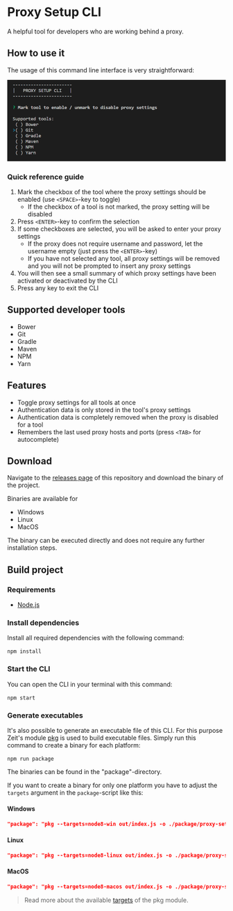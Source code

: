 # Proxy Setup CLI

A helpful tool for developers who are working behind a proxy.

## How to use it
The usage of this command line interface is very straightforward:

<img alt="demo" src="images/demo.gif"/>

### Quick reference guide

1. Mark the checkbox of the tool where the proxy settings should be enabled (use `<SPACE>`-key to toggle)
    - If the checkbox of a tool is not marked, the proxy setting will be disabled
2. Press `<ENTER>`-key to confirm the selection
3. If some checkboxes are selected, you will be asked to enter your proxy settings
    - If the proxy does not require username and password, let the username empty (just press the `<ENTER>`-key) 
    - If you have not selected any tool, all proxy settings will be removed and you will not be prompted to insert any proxy settings
4. You will then see a small summary of which proxy settings have been activated or deactivated by the CLI
5. Press any key to exit the CLI

## Supported developer tools
- Bower
- Git
- Gradle
- Maven
- NPM
- Yarn

## Features
- Toggle proxy settings for all tools at once
- Authentication data is only stored in the tool's proxy settings
- Authentication data is completely removed when the proxy is disabled for a tool
- Remembers the last used proxy hosts and ports (press `<TAB>` for autocomplete)

## Download
Navigate to the [releases page](https://github.com/PKief/proxy-setup-cli/releases) of this repository and download the binary of the project.

Binaries are available for
- Windows
- Linux
- MacOS

The binary can be executed directly and does not require any further installation steps.

## Build project
### Requirements
- [Node.js](https://nodejs.org/en/)

### Install dependencies
Install all required dependencies with the following command:

```
npm install
```

### Start the CLI
You can open the CLI in your terminal with this command:

```
npm start
```

### Generate executables
It's also possible to generate an executable file of this CLI. For this purpose Zeit's module [pkg](https://github.com/zeit/pkg) is used to build executable files. Simply run this command to create a binary for each platform:

```
npm run package
```

The binaries can be found in the "package"-directory.

If you want to create a binary for only one platform you have to adjust the `targets` argument in the `package`-script like this:

#### Windows
```json
"package": "pkg --targets=node8-win out/index.js -o ./package/proxy-setup-cli",
```

#### Linux
```json
"package": "pkg --targets=node8-linux out/index.js -o ./package/proxy-setup-cli",
```

#### MacOS
```json
"package": "pkg --targets=node8-macos out/index.js -o ./package/proxy-setup-cli",
```

> Read more about the available [targets](https://github.com/zeit/pkg#targets) of the pkg module.
